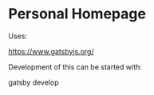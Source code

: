 # Personal Homepage

Uses:

https://www.gatsbyjs.org/

Development of this can be started with:

  gatsby develop
